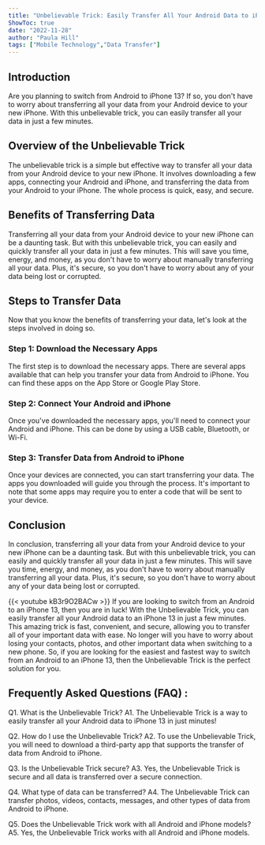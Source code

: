 ```yaml
---
title: "Unbelievable Trick: Easily Transfer All Your Android Data to iPhone 13 in Just Minutes!"
ShowToc: true 
date: "2022-11-28"
author: "Paula Hill" 
tags: ["Mobile Technology","Data Transfer"]
---
```

## Introduction

Are you planning to switch from Android to iPhone 13? If so, you don't have to worry about transferring all your data from your Android device to your new iPhone. With this unbelievable trick, you can easily transfer all your data in just a few minutes.

## Overview of the Unbelievable Trick

The unbelievable trick is a simple but effective way to transfer all your data from your Android device to your new iPhone. It involves downloading a few apps, connecting your Android and iPhone, and transferring the data from your Android to your iPhone. The whole process is quick, easy, and secure.

## Benefits of Transferring Data

Transferring all your data from your Android device to your new iPhone can be a daunting task. But with this unbelievable trick, you can easily and quickly transfer all your data in just a few minutes. This will save you time, energy, and money, as you don't have to worry about manually transferring all your data. Plus, it's secure, so you don't have to worry about any of your data being lost or corrupted.

## Steps to Transfer Data

Now that you know the benefits of transferring your data, let's look at the steps involved in doing so.

### Step 1: Download the Necessary Apps

The first step is to download the necessary apps. There are several apps available that can help you transfer your data from Android to iPhone. You can find these apps on the App Store or Google Play Store.

### Step 2: Connect Your Android and iPhone

Once you've downloaded the necessary apps, you'll need to connect your Android and iPhone. This can be done by using a USB cable, Bluetooth, or Wi-Fi.

### Step 3: Transfer Data from Android to iPhone

Once your devices are connected, you can start transferring your data. The apps you downloaded will guide you through the process. It's important to note that some apps may require you to enter a code that will be sent to your device.

## Conclusion

In conclusion, transferring all your data from your Android device to your new iPhone can be a daunting task. But with this unbelievable trick, you can easily and quickly transfer all your data in just a few minutes. This will save you time, energy, and money, as you don't have to worry about manually transferring all your data. Plus, it's secure, so you don't have to worry about any of your data being lost or corrupted.

{{< youtube kB3r9O2BACw >}} 
If you are looking to switch from an Android to an iPhone 13, then you are in luck! With the Unbelievable Trick, you can easily transfer all your Android data to an iPhone 13 in just a few minutes. This amazing trick is fast, convenient, and secure, allowing you to transfer all of your important data with ease. No longer will you have to worry about losing your contacts, photos, and other important data when switching to a new phone. So, if you are looking for the easiest and fastest way to switch from an Android to an iPhone 13, then the Unbelievable Trick is the perfect solution for you.

## Frequently Asked Questions (FAQ) :
Q1. What is the Unbelievable Trick?
A1. The Unbelievable Trick is a way to easily transfer all your Android data to iPhone 13 in just minutes!

Q2. How do I use the Unbelievable Trick?
A2. To use the Unbelievable Trick, you will need to download a third-party app that supports the transfer of data from Android to iPhone. 

Q3. Is the Unbelievable Trick secure?
A3. Yes, the Unbelievable Trick is secure and all data is transferred over a secure connection.

Q4. What type of data can be transferred?
A4. The Unbelievable Trick can transfer photos, videos, contacts, messages, and other types of data from Android to iPhone.

Q5. Does the Unbelievable Trick work with all Android and iPhone models?
A5. Yes, the Unbelievable Trick works with all Android and iPhone models.


